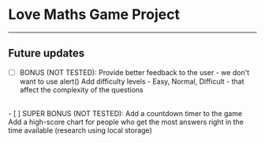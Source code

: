 # Love Maths Game Project
---
## Future updates


- [ ] BONUS (NOT TESTED):
  Provide better feedback to the user - we don't want to use alert()
  Add difficulty levels - Easy, Normal, Difficult - that affect the complexity of the questions
<br>
- [ ] SUPER BONUS (NOT TESTED):
    Add a countdown timer to the game
    Add a high-score chart for people who get the most answers right in the time available (research using local storage)
